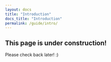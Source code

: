 ```yaml
---
layout: docs
title: "Introduction"
docs_title: "Introduction"
permalink: /guide/intro/
---
```


## This page is under construction!

Please check back later! :)
